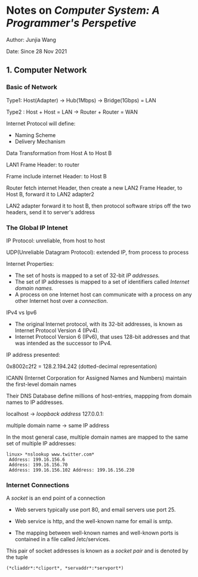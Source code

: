 # Notes on _Computer System: A Programmer's Perspetive_

Author: Junjia Wang

Date: Since 28 Nov 2021

## 1. Computer Network

### Basic of Network

Type1: Host(Adapter) -> Hub(1Mbps) -> Bridge(1Gbps) = LAN

Type2 : Host + Host = LAN -> Router + Router = WAN

Internet Protocol will define:

* Naming Scheme
* Delivery Mechanism

Data Transformation from Host A to Host B

LAN1 Frame Header: to router

Frame include internet Header: to Host B

Router fetch internet Header,  then create a new LAN2 Frame Header, to Host B, forward it to LAN2 adapter2

LAN2 adapter forward it to host B, then protocol software strips off the two headers, send it to server's address

### The Global IP Intenet

IP Protocol: unreliable, from host to host

UDP(Unreliable Datagram Protocol): extended IP, from process to process

Internet Properties:

* The set of hosts is mapped to a set of 32-bit *IP addresses.*
* The set of IP addresses is mapped to a set of identifiers called *Internet domain names.*
* A process on one Internet host can communicate with a process on any other Internet host over a *connection*.

IPv4 vs Ipv6

* The original Internet protocol, with its 32-bit addresses, is known as Internet Protocol Version 4 (IPv4).
* Internet Protocol Version 6 (IPv6), that uses 128-bit addresses and that was intended as the successor to IPv4.

IP address presented:

0x8002c2f2 = 128.2.194.242 (dotted-decimal representation)

ICANN (Internet Corporation for Assigned Names and Numbers) maintain the first-level domain names

Their DNS Database define millions of host-entries, mappping from domain names to IP addresses.

localhost -> *loopback address* 127.0.0.1:

multiple domain name -> same IP address

In the most general case, multiple domain names are mapped to the same set of multiple IP addresses:

```shell
linux> *nslookup www.twitter.com* 
 Address: 199.16.156.6
 Address: 199.16.156.70
 Address: 199.16.156.102 Address: 199.16.156.230
```

### Internet Connections

A *socket* is an end point of a connection

* Web servers typically use port 80, and email servers use port 25. 

* Web service is http, and the well-known name for email is smtp.

* The mapping between well-known names and well-known ports is contained in a file called /etc/services.

This pair of socket addresses is known as a *socket pair* and is denoted by the tuple

```
(*cliaddr*:*cliport*, *servaddr*:*servport*)
```
